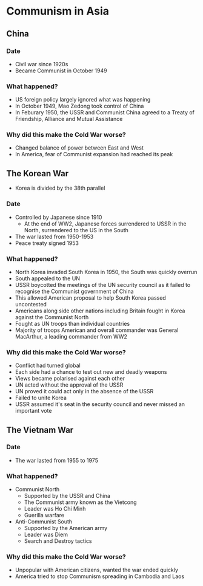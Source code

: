 # Communism in Asia

## China

### Date

- Civil war since 1920s
- Became Communist in October 1949

### What happened?

- US foreign policy largely ignored what was happening
- In October 1949, Mao Zedong took control of China
- In Feburary 1950, the USSR and Communist China agreed to a Treaty of Friendship, Alliance and Mutual Assistance

### Why did this make the Cold War worse?

- Changed balance of power between East and West
- In America, fear of Communist expansion had reached its peak


## The Korean War

- Korea is divided by the 38th parallel

### Date

- Controlled by Japanese since 1910
	- At the end of WW2, Japanese forces surrendered to USSR in the North, surrendered to the US in the South
- The war lasted from 1950-1953
- Peace treaty signed 1953

### What happened?

- North Korea invaded South Korea in 1950, the South was quickly overrun
- South appealed to the UN
- USSR boycotted the meetings of the UN security council as it failed to recognise the Communist government of China
- This allowed American proposal to help South Korea passed uncontested
- Americans along side other nations including Britain fought in Korea against the Communist North
- Fought as UN troops than individual countries
- Majority of troops American and overall commander was General MacArthur, a leading commander from WW2

### Why did this make the Cold War worse?

- Conflict had turned global
- Each side had a chance to test out new and deadly weapons
- Views became polarised against each other
- UN acted without the approval of the USSR
- UN proved it could act only in the absence of the USSR
- Failed to unite Korea
- USSR assumed it's seat in the security council and never missed an important vote


## The Vietnam War

### Date

- The war lasted from 1955 to 1975

### What happened?

- Communist North
	- Supported by the USSR and China
	- The Communist army known as the Vietcong
	- Leader was Ho Chi Minh
	- Guerilla warfare
- Anti-Communist South
	- Supported by the American army
	- Leader was Diem
	- Search and Destroy tactics

### Why did this make the Cold War worse?

- Unpopular with American citizens, wanted the war ended quickly
- America tried to stop Communism spreading in Cambodia and Laos
